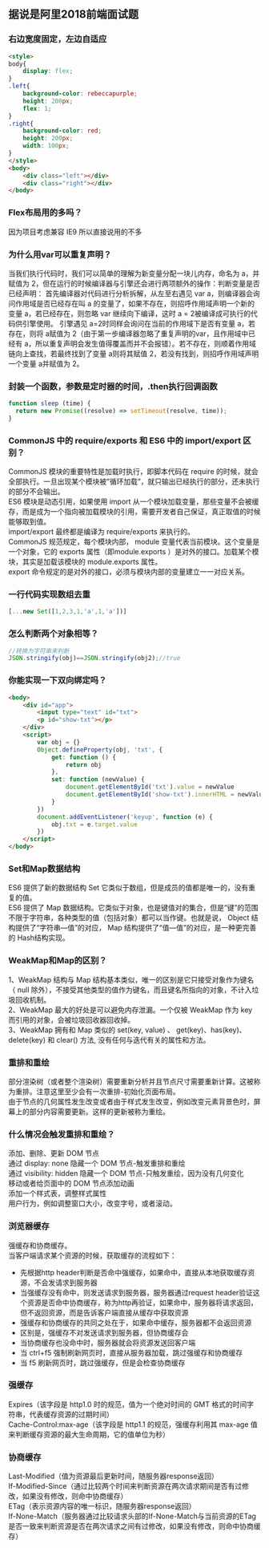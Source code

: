 ## 据说是阿里2018前端面试题
### 右边宽度固定，左边自适应

```html
<style>
body{
    display: flex;
}
.left{
    background-color: rebeccapurple;
    height: 200px;
    flex: 1;
}
.right{
    background-color: red;
    height: 200px;
    width: 100px;
}
</style>
<body>
    <div class="left"></div>
    <div class="right"></div>
</body>
```

### Flex布局用的多吗？
因为项目考虑兼容 IE9 所以直接说用的不多

### 为什么用var可以重复声明？
当我们执行代码时，我们可以简单的理解为新变量分配一块儿内存，命名为 a，并赋值为 2，但在运行的时候编译器与引擎还会进行两项额外的操作：判断变量是否已经声明：
首先编译器对代码进行分析拆解，从左至右遇见 var a，则编译器会询问作用域是否已经存在叫 a 的变量了，如果不存在，则招呼作用域声明一个新的变量 a，若已经存在，则忽略 var 继续向下编译，这时 a = 2被编译成可执行的代码供引擎使用。
引擎遇见 a=2时同样会询问在当前的作用域下是否有变量 a，若存在，则将 a赋值为 2（由于第一步编译器忽略了重复声明的var，且作用域中已经有 a，所以重复声明会发生值得覆盖而并不会报错）。若不存在，则顺着作用域链向上查找，若最终找到了变量 a则将其赋值 2，若没有找到，则招呼作用域声明一个变量 a并赋值为 2。 

### 封装一个函数，参数是定时器的时间，.then执行回调函数

```js
function sleep (time) {
  return new Promise((resolve) => setTimeout(resolve, time));
}
```

### CommonJS 中的 require/exports 和 ES6 中的 import/export 区别？
CommonJS 模块的重要特性是加载时执行，即脚本代码在 require 的时候，就会全部执行。一旦出现某个模块被”循环加载”，就只输出已经执行的部分，还未执行的部分不会输出。  
ES6 模块是动态引用，如果使用 import 从一个模块加载变量，那些变量不会被缓存，而是成为一个指向被加载模块的引用，需要开发者自己保证，真正取值的时候能够取到值。  
import/export 最终都是编译为 require/exports 来执行的。  
CommonJS 规范规定，每个模块内部， module 变量代表当前模块。这个变量是一个对象，它的 exports 属性（即module.exports ）是对外的接口。加载某个模块，其实是加载该模块的 module.exports 属性。  
export 命令规定的是对外的接口，必须与模块内部的变量建立一一对应关系。

### 一行代码实现数组去重

```js
[...new Set([1,2,3,1,'a',1,'a'])]
```

### 怎么判断两个对象相等？

```js
//转换为字符串来判断
JSON.stringify(obj)==JSON.stringify(obj2);//true
```

### 你能实现一下双向绑定吗？

```html
<body>
    <div id="app">
        <input type="text" id="txt">
        <p id="show-txt"></p>
    </div>
    <script>
        var obj = {}
        Object.defineProperty(obj, 'txt', {
            get: function () {
                return obj
            },
            set: function (newValue) {
                document.getElementById('txt').value = newValue
                document.getElementById('show-txt').innerHTML = newValue
            }
        })
        document.addEventListener('keyup', function (e) {
            obj.txt = e.target.value
        })
    </script>
</body>
```

### Set和Map数据结构
ES6 提供了新的数据结构 Set 它类似于数组，但是成员的值都是唯一的，没有重复的值。  
ES6 提供了 Map 数据结构。它类似于对象，也是键值对的集合，但是“键”的范围不限于字符串，各种类型的值（包括对象）都可以当作键。也就是说， Object 结构提供了“字符串—值”的对应， Map 结构提供了“值—值”的对应，是一种更完善的 Hash结构实现。

### WeakMap和Map的区别？
1、WeakMap 结构与 Map 结构基本类似，唯一的区别是它只接受对象作为键名（ null 除外），不接受其他类型的值作为键名，而且键名所指向的对象，不计入垃圾回收机制。  
2、WeakMap 最大的好处是可以避免内存泄漏。一个仅被 WeakMap 作为 key 而引用的对象，会被垃圾回收器回收掉。  
3、WeakMap 拥有和 Map 类似的 set(key, value) 、 get(key)、has(key)、 delete(key) 和 clear() 方法, 没有任何与迭代有关的属性和方法。  

### 重排和重绘
部分渲染树（或者整个渲染树）需要重新分析并且节点尺寸需要重新计算。这被称为重排。注意这里至少会有一次重排-初始化页面布局。  
由于节点的几何属性发生改变或者由于样式发生改变，例如改变元素背景色时，屏幕上的部分内容需要更新。这样的更新被称为重绘。  

### 什么情况会触发重排和重绘？
添加、删除、更新 DOM 节点  
通过 display: none 隐藏一个 DOM 节点-触发重排和重绘  
通过 visibility: hidden 隐藏一个 DOM 节点-只触发重绘，因为没有几何变化  
移动或者给页面中的 DOM 节点添加动画  
添加一个样式表，调整样式属性  
用户行为，例如调整窗口大小，改变字号，或者滚动。

### 浏览器缓存
强缓存和协商缓存。  
当客户端请求某个资源的时候，获取缓存的流程如下：
- 先根据http header判断是否命中强缓存，如果命中，直接从本地获取缓存资源，不会发请求到服务器
- 当强缓存没有命中，则发送请求到服务器，服务器通过request header验证这个资源是否命中协商缓存，称为http再验证，如果命中，服务器将请求返回，但不返回资源，而是告诉客户端直接从缓存中获取资源
- 强缓存和协商缓存的共同之处在于，如果命中缓存，服务器都不会返回资源
- 区别是，强缓存不对发送请求到服务器，但协商缓存会
- 当协商缓存也没命中时，服务器就会将资源发送回客户端
- 当 ctrl+f5 强制刷新网页时，直接从服务器加载，跳过强缓存和协商缓存
- 当 f5 刷新网页时，跳过强缓存，但是会检查协商缓存

### 强缓存
Expires（该字段是 http1.0 时的规范，值为一个绝对时间的 GMT 格式的时间字符串，代表缓存资源的过期时间）  
Cache-Control:max-age（该字段是 http1.1 的规范，强缓存利用其 max-age 值来判断缓存资源的最大生命周期，它的值单位为秒）  

### 协商缓存
Last-Modified（值为资源最后更新时间，随服务器response返回）  
If-Modified-Since（通过比较两个时间来判断资源在两次请求期间是否有过修改，如果没有修改，则命中协商缓存）  
ETag（表示资源内容的唯一标识，随服务器response返回）  
If-None-Match（服务器通过比较请求头部的If-None-Match与当前资源的ETag是否一致来判断资源是否在两次请求之间有过修改，如果没有修改，则命中协商缓存）

